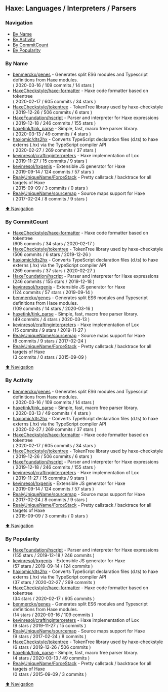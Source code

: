 ## Haxe: Languages / Interpreters / Parsers


### Navigation

- [By Name](#by-name)
- [By Activity](#by-activity)
- [By CommitCount](#by-commitcount)
- [By Popularity](#by-popularity)

### By Name
<!-- PROJECTS_LIST -->
- [benmerckx/genes](https://github.com/benmerckx/genes) - Generates split ES6 modules and Typescript definitions from Haxe modules. <br/> ( 2020-03-16 / 109 commits / 14 stars )
- [HaxeCheckstyle/haxe-formatter](https://github.com/HaxeCheckstyle/haxe-formatter) - Haxe code formatter based on tokentree <br/> ( 2020-02-17 / 605 commits / 34 stars )
- [HaxeCheckstyle/tokentree](https://github.com/HaxeCheckstyle/tokentree) - TokenTree library used by haxe-checkstyle <br/> ( 2019-12-26 / 506 commits / 6 stars )
- [HaxeFoundation/hscript](https://github.com/HaxeFoundation/hscript) - Parser and interpreter for Haxe expressions <br/> ( 2019-12-18 / 246 commits / 155 stars )
- [haxetink/tink_parse](https://github.com/haxetink/tink_parse) - Simple, fast, macro free parser library. <br/> ( 2020-03-13 / 49 commits / 4 stars )
- [haxiomic/dts2hx](https://github.com/haxiomic/dts2hx) - Converts TypeScript declaration files (d.ts) to haxe externs (.hx) via the TypeScript compiler API <br/> ( 2020-02-27 / 269 commits / 37 stars )
- [kevinresol/craftinginterpreters](https://github.com/kevinresol/craftinginterpreters) - Haxe implementation of Lox <br/> ( 2019-11-27 / 15 commits / 9 stars )
- [kevinresol/hxgenjs](https://github.com/kevinresol/hxgenjs) - Extensible JS generator for Haxe <br/> ( 2019-09-14 / 124 commits / 57 stars )
- [RealyUniqueName/ForceStack](https://github.com/RealyUniqueName/ForceStack) - Pretty callstack / backtrace for all targets of Haxe <br/> ( 2015-09-09 / 3 commits / 0 stars )
- [RealyUniqueName/sourcemap](https://github.com/RealyUniqueName/sourcemap) - Source maps support for Haxe <br/> ( 2017-02-24 / 8 commits / 9 stars )
<!-- /PROJECTS_LIST -->

[⬆ Navigation](#navigation)

### By CommitCount
<!-- COMMITCOUNT_LIST -->
- [HaxeCheckstyle/haxe-formatter](https://github.com/HaxeCheckstyle/haxe-formatter) - Haxe code formatter based on tokentree <br/> (605 commits / 34 stars / 2020-02-17 )
- [HaxeCheckstyle/tokentree](https://github.com/HaxeCheckstyle/tokentree) - TokenTree library used by haxe-checkstyle <br/> (506 commits / 6 stars / 2019-12-26 )
- [haxiomic/dts2hx](https://github.com/haxiomic/dts2hx) - Converts TypeScript declaration files (d.ts) to haxe externs (.hx) via the TypeScript compiler API <br/> (269 commits / 37 stars / 2020-02-27 )
- [HaxeFoundation/hscript](https://github.com/HaxeFoundation/hscript) - Parser and interpreter for Haxe expressions <br/> (246 commits / 155 stars / 2019-12-18 )
- [kevinresol/hxgenjs](https://github.com/kevinresol/hxgenjs) - Extensible JS generator for Haxe <br/> (124 commits / 57 stars / 2019-09-14 )
- [benmerckx/genes](https://github.com/benmerckx/genes) - Generates split ES6 modules and Typescript definitions from Haxe modules. <br/> (109 commits / 14 stars / 2020-03-16 )
- [haxetink/tink_parse](https://github.com/haxetink/tink_parse) - Simple, fast, macro free parser library. <br/> (49 commits / 4 stars / 2020-03-13 )
- [kevinresol/craftinginterpreters](https://github.com/kevinresol/craftinginterpreters) - Haxe implementation of Lox <br/> (15 commits / 9 stars / 2019-11-27 )
- [RealyUniqueName/sourcemap](https://github.com/RealyUniqueName/sourcemap) - Source maps support for Haxe <br/> (8 commits / 9 stars / 2017-02-24 )
- [RealyUniqueName/ForceStack](https://github.com/RealyUniqueName/ForceStack) - Pretty callstack / backtrace for all targets of Haxe <br/> (3 commits / 0 stars / 2015-09-09 )
<!-- /COMMITCOUNT_LIST -->
[⬆ Navigation](#navigation)

### By Activity
<!-- ACTIVITY_LIST -->
- [benmerckx/genes](https://github.com/benmerckx/genes) - Generates split ES6 modules and Typescript definitions from Haxe modules. <br/> ( 2020-03-16 / 109 commits / 14 stars )
- [haxetink/tink_parse](https://github.com/haxetink/tink_parse) - Simple, fast, macro free parser library. <br/> ( 2020-03-13 / 49 commits / 4 stars )
- [haxiomic/dts2hx](https://github.com/haxiomic/dts2hx) - Converts TypeScript declaration files (d.ts) to haxe externs (.hx) via the TypeScript compiler API <br/> ( 2020-02-27 / 269 commits / 37 stars )
- [HaxeCheckstyle/haxe-formatter](https://github.com/HaxeCheckstyle/haxe-formatter) - Haxe code formatter based on tokentree <br/> ( 2020-02-17 / 605 commits / 34 stars )
- [HaxeCheckstyle/tokentree](https://github.com/HaxeCheckstyle/tokentree) - TokenTree library used by haxe-checkstyle <br/> ( 2019-12-26 / 506 commits / 6 stars )
- [HaxeFoundation/hscript](https://github.com/HaxeFoundation/hscript) - Parser and interpreter for Haxe expressions <br/> ( 2019-12-18 / 246 commits / 155 stars )
- [kevinresol/craftinginterpreters](https://github.com/kevinresol/craftinginterpreters) - Haxe implementation of Lox <br/> ( 2019-11-27 / 15 commits / 9 stars )
- [kevinresol/hxgenjs](https://github.com/kevinresol/hxgenjs) - Extensible JS generator for Haxe <br/> ( 2019-09-14 / 124 commits / 57 stars )
- [RealyUniqueName/sourcemap](https://github.com/RealyUniqueName/sourcemap) - Source maps support for Haxe <br/> ( 2017-02-24 / 8 commits / 9 stars )
- [RealyUniqueName/ForceStack](https://github.com/RealyUniqueName/ForceStack) - Pretty callstack / backtrace for all targets of Haxe <br/> ( 2015-09-09 / 3 commits / 0 stars )
<!-- /ACTIVITY_LIST -->

[⬆ Navigation](#navigation)

### By Popularity
<!-- POPULARITY_LIST -->
- [HaxeFoundation/hscript](https://github.com/HaxeFoundation/hscript) - Parser and interpreter for Haxe expressions <br/> (155 stars / 2019-12-18 / 246 commits )
- [kevinresol/hxgenjs](https://github.com/kevinresol/hxgenjs) - Extensible JS generator for Haxe <br/> (57 stars / 2019-09-14 / 124 commits )
- [haxiomic/dts2hx](https://github.com/haxiomic/dts2hx) - Converts TypeScript declaration files (d.ts) to haxe externs (.hx) via the TypeScript compiler API <br/> (37 stars / 2020-02-27 / 269 commits )
- [HaxeCheckstyle/haxe-formatter](https://github.com/HaxeCheckstyle/haxe-formatter) - Haxe code formatter based on tokentree <br/> (34 stars / 2020-02-17 / 605 commits )
- [benmerckx/genes](https://github.com/benmerckx/genes) - Generates split ES6 modules and Typescript definitions from Haxe modules. <br/> (14 stars / 2020-03-16 / 109 commits )
- [kevinresol/craftinginterpreters](https://github.com/kevinresol/craftinginterpreters) - Haxe implementation of Lox <br/> (9 stars / 2019-11-27 / 15 commits )
- [RealyUniqueName/sourcemap](https://github.com/RealyUniqueName/sourcemap) - Source maps support for Haxe <br/> (9 stars / 2017-02-24 / 8 commits )
- [HaxeCheckstyle/tokentree](https://github.com/HaxeCheckstyle/tokentree) - TokenTree library used by haxe-checkstyle <br/> (6 stars / 2019-12-26 / 506 commits )
- [haxetink/tink_parse](https://github.com/haxetink/tink_parse) - Simple, fast, macro free parser library. <br/> (4 stars / 2020-03-13 / 49 commits )
- [RealyUniqueName/ForceStack](https://github.com/RealyUniqueName/ForceStack) - Pretty callstack / backtrace for all targets of Haxe <br/> (0 stars / 2015-09-09 / 3 commits )
<!-- /POPULARITY_LIST -->

[⬆ Navigation](#navigation)
